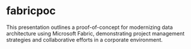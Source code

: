 # fabricpoc
This presentation outlines a proof-of-concept for modernizing data architecture using Microsoft Fabric, demonstrating project management strategies and collaborative efforts in a corporate environment.
